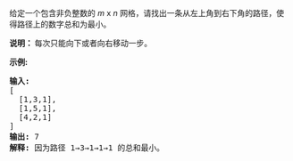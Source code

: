 <html>
 <body>
  <p>
   给定一个包含非负整数的
   <em>
    m
   </em>
   x
   <em>
    n
   </em>
   网格，请找出一条从左上角到右下角的路径，使得路径上的数字总和为最小。
  </p>
  <p>
   <strong>
    说明：
   </strong>
   每次只能向下或者向右移动一步。
  </p>
  <p>
   <strong>
    示例:
   </strong>
  </p>
  <pre><strong>输入:</strong>
[
  [1,3,1],
  [1,5,1],
  [4,2,1]
]
<strong>输出:</strong> 7
<strong>解释:</strong> 因为路径 1→3→1→1→1 的总和最小。
</pre>
 </body>
</html>
